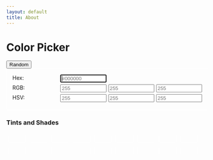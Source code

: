 ```yaml
---
layout: default
title: About
---
```

# Color Picker

<style>
    .colors-editor {
        display: grid;
        grid-template-columns: 1fr 1fr 1fr 1fr;
        grid-template-rows: auto auto auto auto;
        gap: 5px;
        width: 500px;
        padding: 15px;
        border: 1px solid #fff;
        border-radius: 3px;
    }
    .control {
        display: flex;
        flex-direction: column;
    }
    .control input {
        width: 100%;
        box-sizing: border-box;
    }
    .hex {
        grid-column: span 1;
    }
    .tints_and_shades {
        display: grid;
        grid-template-columns: 1fr 1fr 1fr 1fr 1fr 1fr 1fr 1fr 1fr;
        grid-template-rows: auto auto auto auto auto auto auto auto auto;
        gap: 10px;
        width: 500px;
        padding: 5px;
    }
    .tints_and_shades div {
        display: flex;
        flex-direction: column;
        padding: 10px;
        border: 1px solid #fff;
        border-radius: 3px;
    }

</style>

<div class="colors-page">
    <button id="randomRGB">Random</button>
    <div class="colors-editor" id="colors-editor">
        <div class="control">Hex:</div>
        <div class="control hex">
            <input maxlength="7" id="hex" autofocus placeholder="#000000" pattern="#?[0-9A-Fa-f]{1,6}">
        </div>
        <div></div>
        <div></div>
        <div class="control">RGB:</div>
        <div class="control">
            <input maxlength="3" id="rgb_r" placeholder="255" pattern="\d{1,3}">
        </div>
        <div class="control">
            <input maxlength="3" id="rgb_g" placeholder="255" pattern="\d{1,3}">
        </div>
        <div class="control">
            <input maxlength="3" id="rgb_b" placeholder="255" pattern="\d{1,3}">
        </div>
        <div class="control">HSV:</div>
        <div class="control">
            <input maxlength="3" id="hsv_h" placeholder="255" pattern="\d{1,3}">
        </div>
        <div class="control">
            <input maxlength="3" id="hsv_s" placeholder="255" pattern="\d{1,3}">
        </div>
        <div class="control">
            <input maxlength="3" id="hsv_v" placeholder="255" pattern="\d{1,3}">
        </div>
    </div>
    <h3>Tints and Shades</h3>
    <div class="tints_and_shades">
        <div id="t1"></div>
        <div id="t2"></div>
        <div id="t3"></div>
        <div id="t4"></div>
        <div id="t5"></div>
        <div id="t6"></div>
        <div id="t7"></div>
        <div id="t8"></div>
        <div id="t9"></div>
        <div id="s1"></div>
        <div id="s2"></div>
        <div id="s3"></div>
        <div id="s4"></div>
        <div id="s5"></div>
        <div id="s6"></div>
        <div id="s7"></div>
        <div id="s8"></div>
        <div id="s9"></div>
    </div>
</div>

<script language="javascript">
    (function() {
        const log = document.getElementById('output');
        
        let _controls = {}
        const control_ids = ['rgb_r', 'rgb_g', 'rgb_b', 'hex', 'hsv_h', 'hsv_s', 'hsv_v'];
        control_ids.forEach((id) => {
            registerControl(id)
        });

        function registerControl(id) {
            const control = document.getElementById(id);
            _controls[id] = control;
            control.addEventListener('keyup', keyListener);
        }

        function keyListener(e) {
            const id = e.srcElement.id;

            switch(id) {
                case 'rgb_r':
                case 'rgb_g':
                case 'rgb_b':
                    rgb_change(_controls['rgb_r'].value, _controls['rgb_g'].value, _controls['rgb_b'].value);
                    break;
            }

        }

        function rgb_change(r, g, b) {
            r = !r ? 0 : Math.max(0, Math.min(255, r));
            g = !g ? 0 : Math.max(0, Math.min(255, g));
            b = !b ? 0 : Math.max(0, Math.min(255, b));

            const hex = rgb2hex(r, g, b);
            const editor = document.getElementById('colors-editor');
            editor.style.backgroundColor = hex;
            _controls['hex'].value = hex;

            for (let i = 1; i <= 9; i++) {
                setBgColor('t'+i, tintColor(r, g, b, i * 10));
                setBgColor('s'+i, shadeColor(r, g, b, i * 10));
            }
        }

        function setBgColor(id, color) {
            const e = document.getElementById(id);
            if(e) {
                e.style.backgroundColor = color;
                e.textContent = color;
            }
        }

        function rgb2hex(r, g, b) {
            const hex = '#' + [r, g, b]
                .map(v => v.toString(16).padStart(2, '0'))
                .join('');
            return hex.toUpperCase();
        }

        function hex2rgb(hex) {
            hex = hex.replace(/^#/, '');
            if(hex.length === 3) {
                hex = hex.split('').map(c = c + c).join('');
            }
            const bigint = parseInt(hey, 16);
            return {
                r: (bigint >> 16) & 255,
                g: (bigint >> 8) & 255,
                b: bigint & 255
            };
        }

        function hsv2rgb(h, s, v) {
            h = !h ? 0 : h;
            s = !s ? 0 : s / 100;
            v = !v ? 0 : v / 100;
        }

        function tintColor(r, g, b, pct) {
            const p = pct / 100;
            return rgb2hex(
                Math.round(r + (255 - r) * p),
                Math.round(g + (255 - g) * p),
                Math.round(b + (255 - b) * p)
            );
        }

        function shadeColor(r, g, b, pct) {
            const p = pct / 100;
            return rgb2hex(
                Math.round(r * (1 - p)),
                Math.round(g * (1 - p)),
                Math.round(b * (1 - p))
            );
        }

        function randomRGB() {
            return {
                r: Math.floor(Math.random() * 255),
                b: Math.floor(Math.random() * 255),
                g: Math.floor(Math.random() * 255)
            }
        }

        function e(id) {
            return document.getElementById(id);
        }

        e('randomRGB').onclick = () => {
            const {r,g,b} = randomRGB();
            rgb_change(r, g, b);
        };
        rgb_change(_controls['rgb_r'].value, _controls['rgb_g'].value, _controls['rgb_b'].value);
    })();
</script>